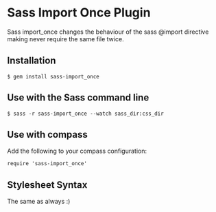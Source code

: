 # Sass Import Once Plugin

Sass import_once changes the behaviour of the sass @import directive making never require the same file twice.

## Installation

    $ gem install sass-import_once

## Use with the Sass command line

    $ sass -r sass-import_once --watch sass_dir:css_dir

## Use with compass

Add the following to your compass configuration:

    require 'sass-import_once'

## Stylesheet Syntax

The same as always :)